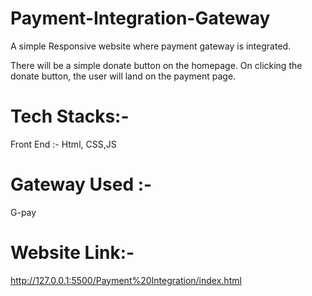 # Payment-Integration-Gateway
A simple Responsive website where payment gateway is integrated.

There will be a simple donate button on the homepage. On clicking the donate button, the user will land on the payment page.

# Tech Stacks:-
Front End :-
    Html, CSS,JS
    
# Gateway Used :-
G-pay

# Website Link:-
http://127.0.0.1:5500/Payment%20Integration/index.html
